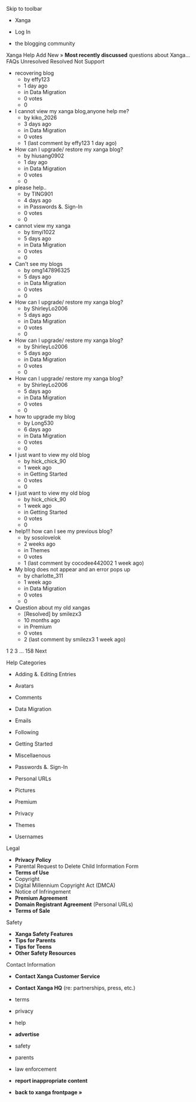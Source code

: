 Skip to toolbar

*   Xanga

*   Log In

*   the blogging community

Xanga Help Add New » **Most recently discussed** questions about Xanga… FAQs Unresolved Resolved Not Support

*   recovering blog
    *   by effy123
    *   1 day ago
    *   in Data Migration
    *   0 votes
    *   0
*   I cannot view my xanga blog,anyone help me?
    *   by kiko\_2026
    *   3 days ago
    *   in Data Migration
    *   0 votes
    *   1 (last comment by effy123 1 day ago)
*   How can I upgrade/ restore my xanga blog?
    *   by hiusang0902
    *   1 day ago
    *   in Data Migration
    *   0 votes
    *   0
*   please help..
    *   by TING901
    *   4 days ago
    *   in Passwords &. Sign-In
    *   0 votes
    *   0
*   cannot view my xanga
    *   by timyi1022
    *   5 days ago
    *   in Data Migration
    *   0 votes
    *   0
*   Can't see my blogs
    *   by omg147896325
    *   5 days ago
    *   in Data Migration
    *   0 votes
    *   0
*   How can I upgrade/ restore my xanga blog?
    *   by ShirleyLo2006
    *   5 days ago
    *   in Data Migration
    *   0 votes
    *   0
*   How can I upgrade/ restore my xanga blog?
    *   by ShirleyLo2006
    *   5 days ago
    *   in Data Migration
    *   0 votes
    *   0
*   How can I upgrade/ restore my xanga blog?
    *   by ShirleyLo2006
    *   5 days ago
    *   in Data Migration
    *   0 votes
    *   0
*   how to upgrade my blog
    *   by Long530
    *   6 days ago
    *   in Data Migration
    *   0 votes
    *   0
*   I just want to view my old blog
    *   by hick\_chick\_90
    *   1 week ago
    *   in Getting Started
    *   0 votes
    *   0
*   I just want to view my old blog
    *   by hick\_chick\_90
    *   1 week ago
    *   in Getting Started
    *   0 votes
    *   0
*   help!!! how can I see my previous blog?
    *   by sosolovelok
    *   2 weeks ago
    *   in Themes
    *   0 votes
    *   1 (last comment by cocodee442002 1 week ago)
*   My blog does not appear and an error pops up
    *   by charlotte\_311
    *   1 week ago
    *   in Data Migration
    *   0 votes
    *   0
*   Question about my old xangas
    *   \[Resolved\] by smilezx3
    *   10 months ago
    *   in Premium
    *   0 votes
    *   2 (last comment by smilezx3 1 week ago)

1 2 3 ... 158 Next

Help Categories

*   Adding &. Editing Entries
*   Avatars
*   Comments
*   Data Migration
*   Emails
*   Following
*   Getting Started
*   Miscellaenous

*   Passwords &. Sign-In
*   Personal URLs
*   Pictures
*   Premium
*   Privacy
*   Themes
*   Usernames

Legal

*   **Privacy Policy**
*   Parental Request to Delete Child Information Form
*   **Terms of Use**
*   Copyright
*   Digital Millennium Copyright Act (DMCA)
*   Notice of Infringement
*   **Premium Agreement**
*   **Domain Registrant Agreement** (Personal URLs)
*   **Terms of Sale**

Safety

*   **Xanga Safety Features**
*   **Tips for Parents**
*   **Tips for Teens**
*   **Other Safety Resources**

Contact Information

*   **Contact Xanga Customer Service**
*   **Contact Xanga HQ** (re: partnerships, press, etc.)

*   terms
*   privacy
*   help
*   **advertise**

*   safety
*   parents
*   law enforcement
*   **report inappropriate content**

*   **back to xanga frontpage »**